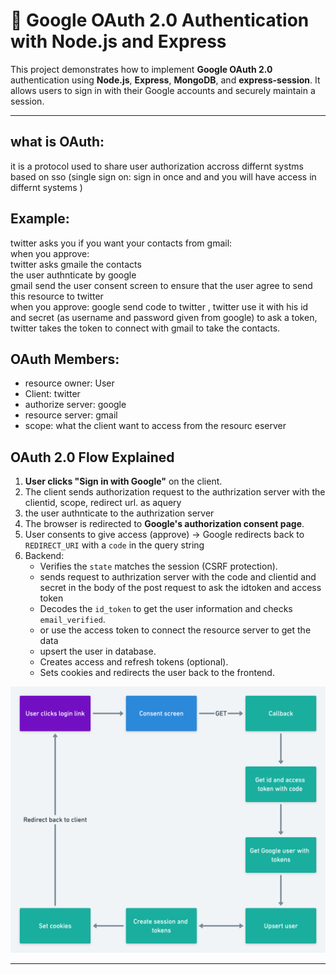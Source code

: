 
# 🔐 Google OAuth 2.0 Authentication with Node.js and Express

This project demonstrates how to implement **Google OAuth 2.0** authentication using **Node.js**, **Express**, **MongoDB**, and **express-session**. It allows users to sign in with their Google accounts and securely maintain a session.

---
## what is OAuth: 
it is a protocol used to share user authorization accross differnt systms based on sso (single sign on: sign in once and and you will have access in differnt systems )

## Example: 
twitter asks you if you want your contacts from gmail:                                               
when you approve:                                           
twitter asks gmaile the contacts                                       
the user authnticate by google                                          
gmail send the user consent screen to ensure that the user agree to send this resource to twitter                         
when you approve: google send code to twitter , twitter use it with his id and secret (as username and password given from google) to ask a token, twitter takes the token to connect with gmail to take the contacts.

## OAuth Members: 
- resource owner: User
- Client: twitter
- authorize server: google
- resource server: gmail
- scope: what the client want to access from the resourc eserver
  

##  OAuth 2.0 Flow Explained

1. **User clicks "Sign in with Google"** on the client.
2. The client sends authorization request to the authrization server with the clientid, scope, redirect url. as aquery
3. the user authnticate to the authrization server
4. The browser is redirected to **Google's authorization consent  page**.
5. User consents to give access (approve) → Google redirects back to `REDIRECT_URI` with a `code` in the query string  
6. Backend:
   - Verifies the `state` matches the session (CSRF protection).
   - sends request to authrization server with the code and clientid and secret in the body of the post request to ask the idtoken and access token
   - Decodes the `id_token` to get the user information and checks `email_verified`.
   - or use the access token to connect the resource server to get the data 
   - upsert the user in database.
   - Creates access and refresh tokens (optional).
   - Sets cookies and redirects the user back to the frontend.


<img src="./google-oauth.png" alt="DBMS Structure" width="600">

---


